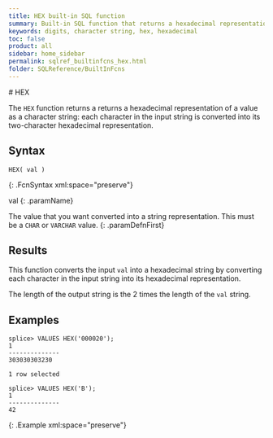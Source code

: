 ```yaml
---
title: HEX built-in SQL function
summary: Built-in SQL function that returns a hexadecimal representation of a value as a character string.
keywords: digits, character string, hex, hexadecimal
toc: false
product: all
sidebar: home_sidebar
permalink: sqlref_builtinfcns_hex.html
folder: SQLReference/BuiltInFcns
---
```

<section>
<div class="TopicContent" data-swiftype-index="true" markdown="1">
# HEX

The `HEX` function returns a returns a hexadecimal representation of a value as a character string: each character in the input string is converted into its two-character hexadecimal representation.

## Syntax

```
HEX( val )
```
{: .FcnSyntax xml:space="preserve"}

<div class="paramList" markdown="1">
val
{: .paramName}

The value that you want converted into a string representation. This must be a `CHAR` or `VARCHAR` value.
{: .paramDefnFirst}

</div>

## Results

This function converts the input `val` into a hexadecimal string by converting each character in the input string into its hexadecimal representation.

The length of the output string is the 2 times the length of the `val` string.

## Examples

```
splice> VALUES HEX('000020');
1
--------------
303030303230

1 row selected

splice> VALUES HEX('B');
1
--------------
42
```
{: .Example xml:space="preserve"}


</div>
</section>
